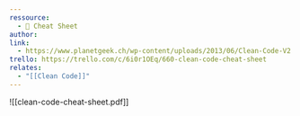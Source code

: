 ```yaml
---
ressource:
  - 📑 Cheat Sheet
author: 
link:
  - https://www.planetgeek.ch/wp-content/uploads/2013/06/Clean-Code-V2.2.pdf
trello: https://trello.com/c/6i0r1OEq/660-clean-code-cheat-sheet
relates:
  - "[[Clean Code]]"
---
```

![[clean-code-cheat-sheet.pdf]]